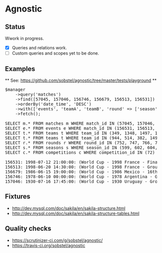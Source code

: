 Agnostic
========

Status
------

Wwork in progress.

- [x] Queries and relations work.
- [ ] Custom queries and scopes yet to be done.

Examples
--------

** See: https://github.com/sobstel/agnostic/tree/master/tests/playground **

<pre>
$manager
    ->query('matches')
    ->find([57045, 157046, 156746, 156679, 156513, 156531])
    ->orderBy('date_time', 'DESC')
    ->with(['events', 'teamA', 'teamB', 'round' => ['season' => 'competition']])
    ->fetch();

SELECT m.* FROM matches m WHERE match_id IN (57045, 157046, 156746, 156679, 156513, 156531) ORDER BY date_time DESC
SELECT e.* FROM events e WHERE match_id IN (156531, 156513, 156679, 156746, 157046)
SELECT t.* FROM teams t WHERE team_id IN (349, 1348, 1497, 1677, 424)
SELECT t.* FROM teams t WHERE team_id IN (944, 514, 382, 1497)
SELECT r.* FROM rounds r WHERE round_id IN (752, 747, 766, 776, 826)
SELECT s.* FROM seasons s WHERE season_id IN (599, 602, 604, 614)
SELECT c.* FROM competitions c WHERE competition_id IN (72)

156531: 1998-07-12 21:00:00: (World Cup - 1998 France - Final) Brazil v France  0 - 3
156513: 1998-06-20 14:30:00: (World Cup - 1998 France - Group stage) Japan v n/a  0 - 1
156679: 1986-06-15 19:00:00: (World Cup - 1986 Mexico - 16th Finals) Mexico v Bulgaria  2 - 0
156746: 1978-06-10 00:00:00: (World Cup - 1978 Argentina - Group Stage 1) Poland v Mexico  3 - 1
157046: 1930-07-16 17:45:00: (World Cup - 1930 Uruguay - Group stage) Chile v Mexico  3 - 0
</pre>

Fixtures
--------

* http://dev.mysql.com/doc/sakila/en/sakila-structure.html
* http://dev.mysql.com/doc/sakila/en/sakila-structure-tables.html

Quality checks
--------------

* https://scrutinizer-ci.com/g/sobstel/agnostic/
* https://travis-ci.org/sobstel/agnostic
